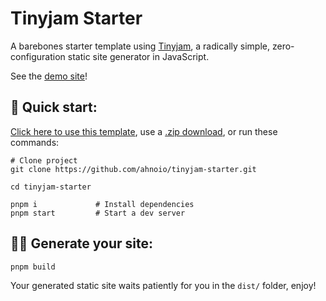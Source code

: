 # Tinyjam Starter

A barebones starter template using [Tinyjam](https://github.com/mourner/tinyjam), a radically simple, zero-configuration static site generator in JavaScript.

See the [demo site](https://tinyjam-starter.netlify.app/)!

## 🚀 Quick start:

[Click here to use this template](https://github.com/ahnoio/tinyjam-starter/generate), use a [.zip download](https://github.com/ahnoio/tinyjam-starter/archive/main.zip), or run these commands:

```
# Clone project
git clone https://github.com/ahnoio/tinyjam-starter.git

cd tinyjam-starter

pnpm i             # Install dependencies
pnpm start         # Start a dev server
```

## 👨‍🔧 Generate your site:

```
pnpm build
```

Your generated static site waits patiently for you in the `dist/` folder, enjoy!
